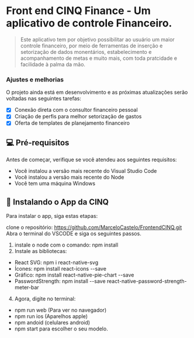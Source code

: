 # Front end CINQ Finance - Um aplicativo de controle Financeiro.

> Este aplicativo tem por objetivo possibilitar ao usuário um maior controle financeiro, por meio de ferramentas de inserção e setorização de dados monentários, estabelecimento e acompanhamento de metas e muito mais, com toda pratcidade e facilidade à palma da mão.

### Ajustes e melhorias

O projeto ainda está em desenvolvimento e as próximas atualizações serão voltadas nas seguintes tarefas:

- [x] Conexão direta com o consultor financeiro pessoal
- [x] Criação de perfis para melhor setorização de gastos
- [x] Oferta de templates de planejamento financeiro

## 💻 Pré-requisitos

Antes de começar, verifique se você atendeu aos seguintes requisitos:

- Você instalou a versão mais recente do Visual Studio Code
- Você instalou a versão mais recente do Node
- Você tem uma máquina Windows

## 🚀 Instalando o App da CINQ

Para instalar o app, siga estas etapas:

clone o repositório:
https://github.com/MarceloCastelo/FrontendCINQ.git
Abra o terminal do VSCODE e siga os seguintes passos.
1. instale o node com o comando: npm install
2. Instale as bibliotecas:
- React SVG: npm i react-native-svg
- Ícones: npm install react-icons --save
- Gráfico: npm install react-native-pie-chart --save
- PasswordStrength: npm install --save react-native-password-strength-meter-bar

  
4. Agora, digite no terminal:
  - npm run web (Para ver no navegador)
  - npm run ios (Aparelhos apple)
  - npm andoid (celulares android)
  - npm start para escolher o seu modelo.
